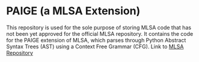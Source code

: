 # PAIGE (a MLSA Extension)

This repository is used for the sole purpose of storing MLSA code that has not been yet approved for the official MLSA repository.
It contains the code for the PAIGE extension of MLSA, which parses through Python Abstract Syntax Trees (AST) using a Context Free Grammar (CFG). 
Link to [MLSA Repository](https://github.com/MultilingualStaticAnalysis/MLSA)
